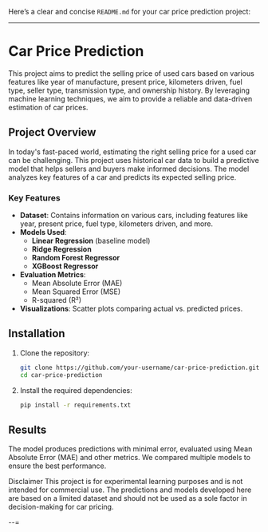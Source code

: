 Here’s a clear and concise `README.md` for your car price prediction project:

---

# Car Price Prediction

This project aims to predict the selling price of used cars based on various features like year of manufacture, present price, kilometers driven, fuel type, seller type, transmission type, and ownership history. By leveraging machine learning techniques, we aim to provide a reliable and data-driven estimation of car prices.

## Project Overview

In today's fast-paced world, estimating the right selling price for a used car can be challenging. This project uses historical car data to build a predictive model that helps sellers and buyers make informed decisions. The model analyzes key features of a car and predicts its expected selling price.

### Key Features
- **Dataset**: Contains information on various cars, including features like year, present price, fuel type, kilometers driven, and more.
- **Models Used**:
  - **Linear Regression** (baseline model)
  - **Ridge Regression**
  - **Random Forest Regressor**
  - **XGBoost Regressor**
- **Evaluation Metrics**: 
  - Mean Absolute Error (MAE)
  - Mean Squared Error (MSE)
  - R-squared (R²)
- **Visualizations**: Scatter plots comparing actual vs. predicted prices.

## Installation

1. Clone the repository:
   ```bash
   git clone https://github.com/your-username/car-price-prediction.git
   cd car-price-prediction
   ```

2. Install the required dependencies:
   ```bash
   pip install -r requirements.txt
   ```


## Results

The model produces predictions with minimal error, evaluated using Mean Absolute Error (MAE) and other metrics. We compared multiple models to ensure the best performance.

Disclaimer
This project is for experimental learning purposes and is not intended for commercial use. The predictions and models developed here are based on a limited dataset and should not be used as a sole factor in decision-making for car pricing.

--=
